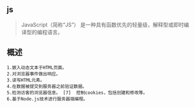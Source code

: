 ## js

> JavaScript（简称“JS”） 是一种具有函数优先的轻量级，解释型或即时编译型的编程语言。

## 概述

    1.嵌入动态文本于HTML页面。
    2.对浏览器事件做出响应。 
    3.读写HTML元素。 
    4.在数据被提交到服务器之前验证数据。
    5.检测访客的浏览器信息。 [7]  控制cookies，包括创建和修改等。
    6.基于Node.js技术进行服务器端编程。 